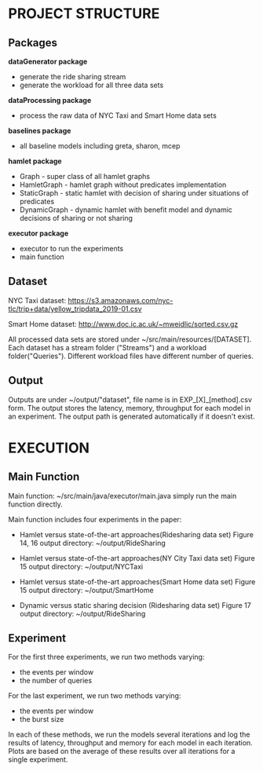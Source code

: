 PROJECT STRUCTURE
====

Packages
----
**dataGenerator package**
* generate the ride sharing stream
* generate the workload for all three data sets

**dataProcessing package**
* process the raw data of NYC Taxi and Smart Home data sets

**baselines package**
* all baseline models including greta, sharon, mcep

**hamlet package**
* Graph - super class of all hamlet graphs
* HamletGraph - hamlet graph without predicates implementation
* StaticGraph - static hamlet with decision of sharing under situations of predicates
* DynamicGraph - dynamic hamlet with benefit model and dynamic decisions of sharing or not sharing

**executor package**
* executor to run the experiments
* main function

Dataset
----

 NYC Taxi dataset: https://s3.amazonaws.com/nyc-tlc/trip+data/yellow_tripdata_2019-01.csv
 
 Smart Home dataset: http://www.doc.ic.ac.uk/~mweidlic/sorted.csv.gz

 All processed data sets are stored under ~/src/main/resources/[DATASET].
 Each dataset has a stream folder ("Streams") and a workload folder("Queries").
 Different workload files have different number of queries.

Output
----

 Outputs are under ~/output/"dataset", file name is in EXP_[X]_[method].csv form.
 The output stores the latency, memory, throughput for each model in an experiment.
 The output path is generated automatically if it doesn't exist.


EXECUTION
====

Main Function
----


 Main function: ~/src/main/java/executor/main.java
 simply run the main function directly.

 Main function includes four experiments in the paper:
 * Hamlet versus state-of-the-art approaches(Ridesharing data set)
     Figure 14, 16
     output directory: ~/output/RideSharing

 * Hamlet versus state-of-the-art approaches(NY City Taxi data set)
     Figure 15
     output directory: ~/output/NYCTaxi

 * Hamlet versus state-of-the-art approaches(Smart Home data set)
     Figure 15
     output directory: ~/output/SmartHome

 * Dynamic versus static sharing decision (Ridesharing data set)
     Figure 17
     output directory: ~/output/RideSharing

Experiment
----
    
 For the first three experiments, we run two methods varying:
* the events per window
* the number of queries

 For the last experiment, we run two methods varying:
* the events per window
* the burst size


 In each of these methods, we run the models several iterations and log the results of latency, throughput and memory for each model in each iteration.
 Plots are based on the average of these results over all iterations for a single experiment.

